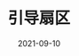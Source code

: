 ---
bookCollapseSection: true
weight: 3
title: 引导扇区
date: 2021-09-10
image: /covers/os-tutorial.png
---